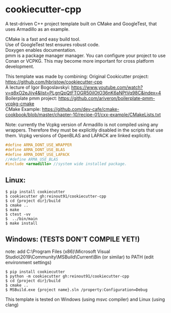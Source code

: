 cookiecutter-cpp
================

A test-driven C++ project template built on CMake and GoogleTest, that uses Armadillo as an example.

CMake is a fast and easy build tool.  
Use of GoogleTest test ensures robust code.  
Doxygen enables documentation.  
pmm is a package manager manager. You can configure your project to use Conan or VCPKG. This may become more important for cross platform development.

This template was made by combining:
Original Cookicutter project: https://github.com/hbristow/cookiecutter-cpp  
A lecture of Igor Bogoslavskyi: https://www.youtube.com/watch?v=q8xO2eJijy4&list=PLgnQpQtFTOGR50iIOtO36nK6aNPtVq98C&index=4  
Boilerplate pmm project: https://github.com/ariveron/boilerplate-pmm-vcpkg-cmake  
CMake Example: https://github.com/dev-cafe/cmake-cookbook/blob/master/chapter-10/recipe-01/cxx-example/CMakeLists.txt


Note: currently the Vcpkg version of Armadillo is not compiled using any wrappers. Therefore they must be explicitly disabled in the scripts that use them. Vcpkg versions of OpenBLAS and LAPACK are linked explicitly.

```cpp
#define ARMA_DONT_USE_WRAPPER
#define ARMA_DONT_USE_BLAS
#define ARMA_DONT_USE_LAPACK
//#define ARMA_USE_BLAS
#include <armadillo> //system wide installed package.
```

Linux:
------

    $ pip install cookiecutter
    $ cookiecutter gh:reinout91/cookiecutter-cpp
    $ cd {project dir}/build
    $ cmake ..
    $ make
    $ ctest -vv
    $  ../bin/main
    $ make install

Windows: (TESTS DON'T COMPILE YET!)
------
note: add C:\Program Files (x86)\Microsoft Visual Studio\2019\Community\MSBuild\Current\Bin  (or similar) to PATH (edit environment settings)

    $ pip install cookiecutter
    $ python -m cookiecutter gh:reinout91/cookiecutter-cpp
    $ cd {project dir}/build
    $ cmake ..
    $ MSBuild.exe {project name}.sln /property:Configuration=Debug
    
This template is tested on Windows (using msvc compiler) and Linux (using clang)

